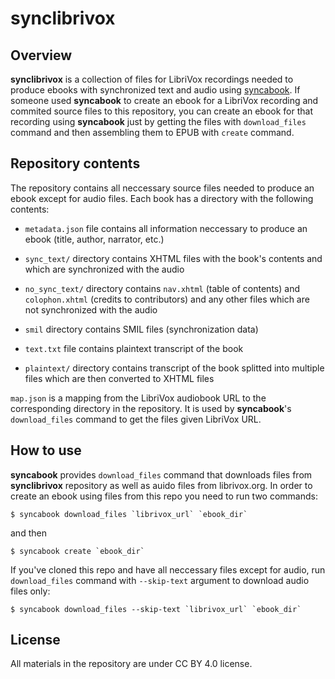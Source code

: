 # synclibrivox

## Overview

<b>synclibrivox</b> is a collection of files for LibriVox recordings needed to produce ebooks with synchronized text and audio using [syncabook](https://github.com/r4victor/syncabook). If someone used <b>syncabook</b> to create an ebook for a LibriVox recording and commited source files to this repository, you can create an ebook for that recording using <b>syncabook</b> just by getting the files with `download_files` command and then assembling them to EPUB with `create` command.
## Repository contents

The repository contains all neccessary source files needed to produce an ebook except for audio files. Each book has a directory with the following contents:

* `metadata.json` file contains all information neccessary to produce an ebook (title, author, narrator, etc.)

* `sync_text/` directory contains XHTML files with the book's contents and which are synchronized with the audio

* `no_sync_text/` directory contains `nav.xhtml` (table of contents) and `colophon.xhtml` (credits to contributors) and any other files which are not synchronized with the audio

* `smil` directory contains SMIL files (synchronization data)

* `text.txt` file contains plaintext transcript of the book

* `plaintext/` directory contains transcript of the book splitted into multiple files which are then converted to XHTML files


`map.json` is a mapping from the LibriVox audiobook URL to the corresponding directory in the repository. It is used by <b>syncabook</b>'s `download_files` command to get the files given LibriVox URL.

## How to use

<b>syncabook</b> provides `download_files` command that downloads files from <b>synclibrivox</b> repository as well as auido files from librivox.org. In order to create an ebook using files from this repo you need to run two commands:

```
$ syncabook download_files `librivox_url` `ebook_dir`
```
and then
```
$ syncabook create `ebook_dir`
```

If you've cloned this repo and have all neccessary files except for audio, run `download_files` command with `--skip-text` argument to download audio files only:

```
$ syncabook download_files --skip-text `librivox_url` `ebook_dir`
```

## License

All materials in the repository are under CC BY 4.0 license.

